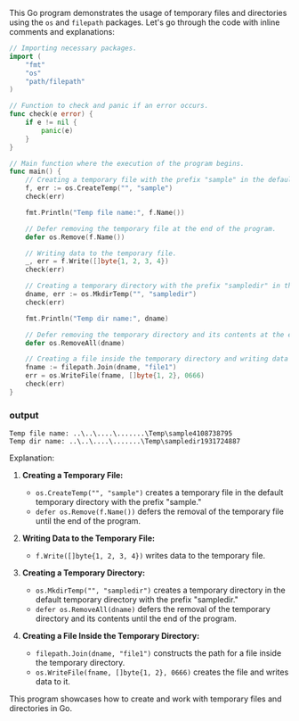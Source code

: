 This Go program demonstrates the usage of temporary files and directories using the `os` and `filepath` packages. Let's go through the code with inline comments and explanations:

```go
// Importing necessary packages.
import (
	"fmt"
	"os"
	"path/filepath"
)

// Function to check and panic if an error occurs.
func check(e error) {
	if e != nil {
		panic(e)
	}
}

// Main function where the execution of the program begins.
func main() {
	// Creating a temporary file with the prefix "sample" in the default temporary directory.
	f, err := os.CreateTemp("", "sample")
	check(err)

	fmt.Println("Temp file name:", f.Name())

	// Defer removing the temporary file at the end of the program.
	defer os.Remove(f.Name())

	// Writing data to the temporary file.
	_, err = f.Write([]byte{1, 2, 3, 4})
	check(err)

	// Creating a temporary directory with the prefix "sampledir" in the default temporary directory.
	dname, err := os.MkdirTemp("", "sampledir")
	check(err)

	fmt.Println("Temp dir name:", dname)

	// Defer removing the temporary directory and its contents at the end of the program.
	defer os.RemoveAll(dname)

	// Creating a file inside the temporary directory and writing data to it.
	fname := filepath.Join(dname, "file1")
	err = os.WriteFile(fname, []byte{1, 2}, 0666)
	check(err)
}
```
### output
```
Temp file name: ..\..\....\.......\Temp\sample4108738795
Temp dir name: ..\..\....\.......\Temp\sampledir1931724887
```
Explanation:

1. **Creating a Temporary File:**
   - `os.CreateTemp("", "sample")` creates a temporary file in the default temporary directory with the prefix "sample."
   - `defer os.Remove(f.Name())` defers the removal of the temporary file until the end of the program.

2. **Writing Data to the Temporary File:**
   - `f.Write([]byte{1, 2, 3, 4})` writes data to the temporary file.

3. **Creating a Temporary Directory:**
   - `os.MkdirTemp("", "sampledir")` creates a temporary directory in the default temporary directory with the prefix "sampledir."
   - `defer os.RemoveAll(dname)` defers the removal of the temporary directory and its contents until the end of the program.

4. **Creating a File Inside the Temporary Directory:**
   - `filepath.Join(dname, "file1")` constructs the path for a file inside the temporary directory.
   - `os.WriteFile(fname, []byte{1, 2}, 0666)` creates the file and writes data to it.

This program showcases how to create and work with temporary files and directories in Go.